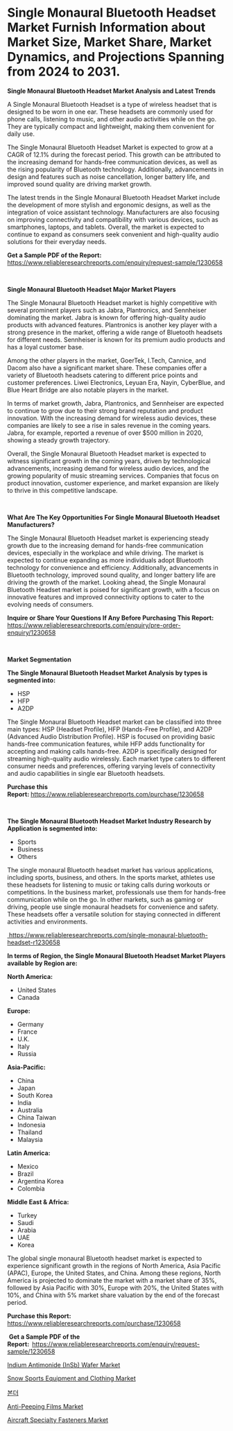 <p><h1>Single Monaural Bluetooth Headset Market Furnish Information about Market Size, Market Share, Market Dynamics, and Projections Spanning from 2024 to 2031.</h1></p><p><strong>Single Monaural Bluetooth Headset Market Analysis and Latest Trends</strong></p>
<p><p>A Single Monaural Bluetooth Headset is a type of wireless headset that is designed to be worn in one ear. These headsets are commonly used for phone calls, listening to music, and other audio activities while on the go. They are typically compact and lightweight, making them convenient for daily use.</p><p>The Single Monaural Bluetooth Headset Market is expected to grow at a CAGR of 12.1% during the forecast period. This growth can be attributed to the increasing demand for hands-free communication devices, as well as the rising popularity of Bluetooth technology. Additionally, advancements in design and features such as noise cancellation, longer battery life, and improved sound quality are driving market growth.</p><p>The latest trends in the Single Monaural Bluetooth Headset Market include the development of more stylish and ergonomic designs, as well as the integration of voice assistant technology. Manufacturers are also focusing on improving connectivity and compatibility with various devices, such as smartphones, laptops, and tablets. Overall, the market is expected to continue to expand as consumers seek convenient and high-quality audio solutions for their everyday needs.</p></p>
<p><strong>Get a Sample PDF of the Report:&nbsp;</strong> <a href="https://www.reliableresearchreports.com/enquiry/request-sample/1230658">https://www.reliableresearchreports.com/enquiry/request-sample/1230658</a></p>
<p>&nbsp;</p>
<p><strong>Single Monaural Bluetooth Headset Major Market Players</strong></p>
<p><p>The Single Monaural Bluetooth Headset market is highly competitive with several prominent players such as Jabra, Plantronics, and Sennheiser dominating the market. Jabra is known for offering high-quality audio products with advanced features. Plantronics is another key player with a strong presence in the market, offering a wide range of Bluetooth headsets for different needs. Sennheiser is known for its premium audio products and has a loyal customer base.</p><p>Among the other players in the market, GoerTek, I.Tech, Cannice, and Dacom also have a significant market share. These companies offer a variety of Bluetooth headsets catering to different price points and customer preferences. Liwei Electronics, Leyuan Era, Nayin, CyberBlue, and Blue Heart Bridge are also notable players in the market.</p><p>In terms of market growth, Jabra, Plantronics, and Sennheiser are expected to continue to grow due to their strong brand reputation and product innovation. With the increasing demand for wireless audio devices, these companies are likely to see a rise in sales revenue in the coming years. Jabra, for example, reported a revenue of over $500 million in 2020, showing a steady growth trajectory.</p><p>Overall, the Single Monaural Bluetooth Headset market is expected to witness significant growth in the coming years, driven by technological advancements, increasing demand for wireless audio devices, and the growing popularity of music streaming services. Companies that focus on product innovation, customer experience, and market expansion are likely to thrive in this competitive landscape.</p></p>
<p>&nbsp;</p>
<p><strong>What Are The Key Opportunities For Single Monaural Bluetooth Headset Manufacturers?</strong></p>
<p><p>The Single Monaural Bluetooth Headset market is experiencing steady growth due to the increasing demand for hands-free communication devices, especially in the workplace and while driving. The market is expected to continue expanding as more individuals adopt Bluetooth technology for convenience and efficiency. Additionally, advancements in Bluetooth technology, improved sound quality, and longer battery life are driving the growth of the market. Looking ahead, the Single Monaural Bluetooth Headset market is poised for significant growth, with a focus on innovative features and improved connectivity options to cater to the evolving needs of consumers.</p></p>
<p><strong>Inquire or Share Your Questions If Any Before Purchasing This Report:</strong> <a href="https://www.reliableresearchreports.com/enquiry/pre-order-enquiry/1230658">https://www.reliableresearchreports.com/enquiry/pre-order-enquiry/1230658</a></p>
<p>&nbsp;</p>
<p><strong>Market Segmentation</strong></p>
<p><strong>The Single Monaural Bluetooth Headset Market Analysis by types is segmented into:</strong></p>
<p><ul><li>HSP</li><li>HFP</li><li>A2DP</li></ul></p>
<p><p>The Single Monaural Bluetooth Headset market can be classified into three main types: HSP (Headset Profile), HFP (Hands-Free Profile), and A2DP (Advanced Audio Distribution Profile). HSP is focused on providing basic hands-free communication features, while HFP adds functionality for accepting and making calls hands-free. A2DP is specifically designed for streaming high-quality audio wirelessly. Each market type caters to different consumer needs and preferences, offering varying levels of connectivity and audio capabilities in single ear Bluetooth headsets.</p></p>
<p><strong>Purchase this Report:&nbsp;</strong><a href="https://www.reliableresearchreports.com/purchase/1230658">https://www.reliableresearchreports.com/purchase/1230658</a></p>
<p>&nbsp;</p>
<p><strong>The Single Monaural Bluetooth Headset Market Industry Research by Application is segmented into:</strong></p>
<p><ul><li>Sports</li><li>Business</li><li>Others</li></ul></p>
<p><p>The single monaural Bluetooth headset market has various applications, including sports, business, and others. In the sports market, athletes use these headsets for listening to music or taking calls during workouts or competitions. In the business market, professionals use them for hands-free communication while on the go. In other markets, such as gaming or driving, people use single monaural headsets for convenience and safety. These headsets offer a versatile solution for staying connected in different activities and environments.</p></p>
<p><a href="https://www.reliableresearchreports.com/single-monaural-bluetooth-headset-r1230658">&nbsp;https://www.reliableresearchreports.com/single-monaural-bluetooth-headset-r1230658</a></p>
<p><strong>In terms of Region, the Single Monaural Bluetooth Headset Market Players available by Region are:</strong></p>
<p>
    <p> <strong> North America: </strong>
        <ul>
            <li>United States</li>
            <li>Canada</li>
        </ul>
        </p> 
    <p> <strong> Europe: </strong>
        <ul>
            <li>Germany</li>
            <li>France</li>
            <li>U.K.</li>
            <li>Italy</li>
            <li>Russia</li>
        </ul>
        </p> 
    <p> <strong> Asia-Pacific: </strong>
        <ul>
            <li>China</li>
            <li>Japan</li>
            <li>South Korea</li>
            <li>India</li>
            <li>Australia</li>
            <li>China Taiwan</li>
            <li>Indonesia</li>
            <li>Thailand</li>
            <li>Malaysia</li>
        </ul>
        </p> 
    <p> <strong> Latin America: </strong>
        <ul>
            <li>Mexico</li>
            <li>Brazil</li>
            <li>Argentina Korea</li>
            <li>Colombia</li>
        </ul>
        </p> 
    <p> <strong> Middle East & Africa: </strong>
        <ul>
            <li>Turkey</li>
            <li>Saudi</li>
            <li>Arabia</li>
            <li>UAE</li>
            <li>Korea</li>
        </ul>
    </p>
    </p>
<p><p>The global single monaural Bluetooth headset market is expected to experience significant growth in the regions of North America, Asia Pacific (APAC), Europe, the United States, and China. Among these regions, North America is projected to dominate the market with a market share of 35%, followed by Asia Pacific with 30%, Europe with 20%, the United States with 10%, and China with 5% market share valuation by the end of the forecast period.</p></p>
<p><strong>Purchase this Report: </strong><a href="https://www.reliableresearchreports.com/purchase/1230658">https://www.reliableresearchreports.com/purchase/1230658</a></p>
<p>&nbsp;<strong>Get a Sample PDF of the Report:&nbsp;&nbsp;</strong><a href="https://www.reliableresearchreports.com/enquiry/request-sample/1230658">https://www.reliableresearchreports.com/enquiry/request-sample/1230658</a></p>
<p><strong></strong></p>
<p><p><a href="https://medium.com/@qomarcintya76/indium-antimonide-insb-wafer-market-outlook-and-forecast-from-2024-to-2031-e0912cf268ff">Indium Antimonide (InSb) Wafer Market</a></p><p><a href="https://github.com/jahid123ahm/Market-Research-Report-List-1/blob/main/snow-sports-equipment-and-clothing-market.md">Snow Sports Equipment and Clothing Market</a></p><p><a href="https://medium.com/@percyhagernes9778/%EA%B8%80%EB%A1%9C%EB%B2%8C-%EB%B3%B8%EB%93%9C-%EC%8B%9C%EC%9E%A5%EC%9D%98-%EB%AF%B8%EB%9E%98-%EB%8F%99%ED%96%A5-103%ED%8E%98%EC%9D%B4%EC%A7%80%EC%97%90%EC%84%9C-2024%EB%85%84%EB%B6%80%ED%84%B0-2031%EB%85%84%EA%B9%8C%EC%A7%80%EC%9D%98-%EC%8B%9C%EC%9E%A5-%EC%9D%B8%EC%82%AC%EC%9D%B4%ED%8A%B8-%EB%B0%8F-%EB%B6%84%EC%84%9D-56706600b9bb">본더</a></p><p><a href="https://github.com/ajohirul8010/Market-Research-Report-List-1/blob/main/anti-peeping-films-market.md">Anti-Peeping Films Market</a></p><p><a href="https://issuu.com/reportprime-2/docs/aircraft-specialty-fasteners-market-size-2030.pptx">Aircraft Specialty Fasteners Market</a></p></p>